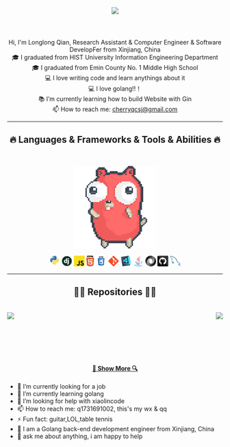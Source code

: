 <!--img align="right" src="https://visitor-badge.laobi.icu/badge?page_id=sFFbLL.sFFbLL"-->

<h1 align="center">
  <a href="https://git.io/typing-svg">
    <img src="https://readme-typing-svg.herokuapp.com/?lines=Hello,+There!+👋;Nice+to+meet+you!&center=true&size=30">
  </a>
</h1>
<br>
<p align="center">
  Hi, I'm Longlong Qian, Research Assistant & Computer Engineer & Software DevelopFer from Xinjiang, China
  <br>
  🎓 I graduated from HIST University Information Engineering Department
  <br>
  🎓 I graduated from Emin County No. 1 Middle High School
  <br>
  💻 I love writing code and learn anythings about it
  <br>
  💻 I love golang!!！
  <br>
  📚 I’m currently learning how to build Website with Gin
  <br>
  📫 How to reach me: <a href="mailto: cherryqcsj@gmail.com">cherryqcsj@gmail.com</a>
</p>

<hr>
<h2 align="center">🔥 Languages & Frameworks & Tools & Abilities 🔥</h2>
<br>
<p align="center">
  <code><img src="images/0b84ea07-b1bc-4b65-bd60-d187be0b57ed.gif"></code>
<!--  <code><img src="images/0b84ea07-b1bc-4b65-bd60-d187be0b57ed.gif"></code>-->
</p>
<p align="center">
  <code><img title="Python" height="25" src="images/python-original.svg"></code>
  <code><img title="Django" height="25" src="images/django.png"></code>
  <code><img title="Javascript" height="25" src="images/javascript.svg"></code>
  <code><img title="HTML5" height="25" src="images/html5.svg"></code>
  <code><img title="CSS" height="25" src="images/css.svg"></code>
  <code><img title="Git" height="25" src="images/git-original.svg"></code>
  <code><img title="Visual Studio Code" height="25" src="images/vscode.png"></code>
  <code><img title="Java" height="25" src="images/java-original.svg"></code>
  <code><img title="JSON" height="25" src="images/json.svg"></code>
  <code><img title="GitHub" height="25" src="images/github.svg"></code>
  <code><img title="MySQL" height="25" src="images/mysql.svg"></code>
</p>
<hr>
<h2 align="center">👨‍💻 Repositories 👨‍💻</h2>
<br>
<div width="100%" align="center">
  <a align="left" href="https://github.com/q-cloud-ll/go_builder" title="go_builder"><img align="left" height="115" src="https://github-readme-stats.vercel.app/api/pin/?username=q-cloud-ll&repo=go_builder&theme=react&border_color=61dafb&border_radius=10"></a>
  <a align="right" href="https://github.com/q-cloud-ll/forum-server" title="forum-server"><img align="right" height="115" src="https://github-readme-stats.vercel.app/api/pin/?username=q-cloud-ll&repo=forum-server&theme=react&border_color=61dafb&border_radius=10"></a>
</div>
</div>
<br><br><br><br><br><br>
<h4 align="center">
  <a href="https://github.com/sFFbLL?tab=repositories" title="Show Repositories">🔎 Show More 🔍</a>
</h4>

- 🔭 I’m currently looking for a job
- 🌱 I’m currently learning golang
- 🤔 I’m looking for help with xiaolincode
- 📫 How to reach me: q1731691002, this's my wx & qq
- ⚡ Fun fact: guitar,LOL,table tennis
- 🔭 I am a Golang back-end development engineer from Xinjiang, China
- 💬 ask me about anything, i am happy to help
